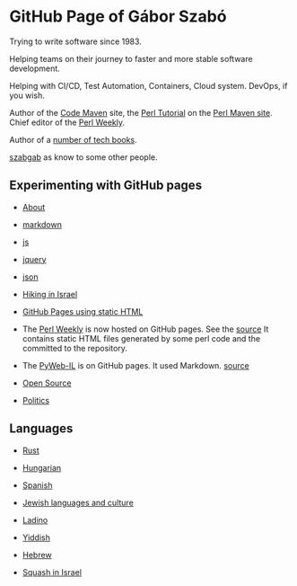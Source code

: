 # GitHub Page of Gábor Szabó

Trying to write software since 1983.


Helping teams on their journey to faster and more stable software development.

Helping with CI/CD, Test Automation, Containers, Cloud system. DevOps, if you wish.

Author of the [Code Maven](https://code-maven.com/) site, the [Perl Tutorial](https://perlmaven.com/perl-tutorial) on the [Perl Maven site](https://perlmaven.com/).
Chief editor of the [Perl Weekly](http://perlweekly.com/).

Author of a [number of tech books](https://leanpub.com/u/szabgab).

[szabgab](https://szabgab.com/) as know to some other people.


## Experimenting with GitHub pages

* [About](/about)
* [markdown](/markdown)
* [js](/js)
* [jquery](/jquery)
* [json](/json)
* [Hiking in Israel](/hike-in-israel/)
* [GitHub Pages using static HTML](/github-pages-in-html/)
* The [Perl Weekly](https://perlweekly.com/) is now hosted on GitHub pages. See the [source](https://github.com/szabgab/perlweekly) It contains static HTML files generated by some perl code and the committed to the repository.
* The [PyWeb-IL](https://pyweb-il.github.io/) is on GitHub pages. It used Markdown. [source](https://github.com/PyWeb-IL/PyWeb-IL.github.io)
* [Open Source](/opensource)

* [Politics](/politics)

## Languages

* [Rust](/rust-in-israel)

* [Hungarian](/hungarian)
* [Spanish](https://szabgab.com/spanish.html)

* [Jewish languages and culture](/jewish)
* [Ladino](https://kantoniko.com/)
* [Yiddish](/yiddish)
* [Hebrew](/hebrew)

* [Squash in Israel](/squash)
